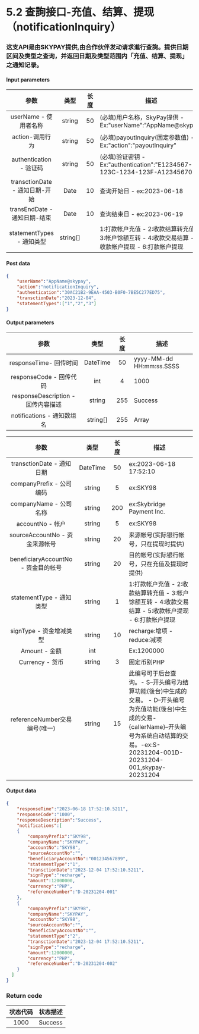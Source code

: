 # 5.2 查詢接口-充值、结算、提现（notificationInquiry）
### 这支API是由SKYPAY提供,由合作伙伴发动请求進行查詢。提供日期区间及类型之查询，并返回日期及类型范围内「充值、结算、提现」之通知记录。
#### Input parameters
| 参数                        |    类型     | 长度    |描述|
| :-------------------------: | :-----------: |:-----:|--------------------------------|   
|userName - 使用者名称|string|50|(必填)用户名称，SkyPay提供 - Ex:"userName":"AppName@skypay"|
|action-调用行为|string|50|(必填)payoutInquiry(固定参数值) - Ex:"action":"payoutInquiry"|
|authentication  - 验证码|string |50|(必填)验证密钥 - Ex:"authentication":"E1234567-123C-1234-123F-A12345670"|
|transctionDate - 通知日期-开始|Date|10|查询开始日 - ex:2023-06-18|
|transEndDate - 通知日期-结束|Date|10|查询结束日 - ex:2023-06-19|
|statementTypes - 通知类型|string[]||1:打款帐户充值 - 2:收款结算转充值 - 3:帐户馀额互转 - 4:收款交易结算 - 5:收款帐户提现 - 6:打款帐户提现|
#### Post data
```json
{
    "userName":"AppName@skypay",
    "action":"notificationInquiry",
    "authentication":"30AC21B2-9EAA-4503-B0F0-7BE5C277ED75",
    "transctionDate":"2023-12-04",
    "statementTypes":["1","2","3"]
}
```
#### Output parameters

| 参数                        |    类型     | 长度    |描述|
| :-------------------------: | :-----------: |:-----:|--------------------------------|   
|responseTime- 回传时间|DateTime|50|yyyy-MM-dd HH:mm:ss.SSSS|
|responseCode - 回传代码|int|4|1000|
|responseDescription - 回传内容描述|string|255|Success|
|notifications - 通知数组名|string[]|255|Array|

| 参数                        |    类型     | 长度    |描述|
| :-------------------------: | :-----------: |:-----:|--------------------------------|   
|transctionDate - 通知日期|DateTime|50|ex:2023-06-18 17:52:10|
|companyPrefix - 公司编码|string|5|ex:SKY98|
|companyName - 公司名称|string|200|ex:Skybridge Payment Inc.|
|accountNo - 帐户|string|5|ex:SKY98|
|sourceAccountNo - 资金来源帐号|string|20|来源帐号(实际银行帐号，只在提现时提供)|
|beneficiaryAccountNo - 资金目的帐号|string|20|目的帐号(实际银行帐号，只在充值及提现时提供)|
|statementType - 通知类型|string|1|1:打款帐户充值 - 2:收款结算转充值 - 3:帐户馀额互转 - 4:收款交易结算 - 5:收款帐户提现 - 6:打款帐户提现|
|signType - 资金增减类型|string|10|recharge:增项 - reduce:减项|
|Amount - 金額|int||Ex:1200000|
|Currency - 货币|string|3|固定币别PHP|
|referenceNumber交易编号(唯一)|string|15|此编号可于后台查询。- S–开头编号为结算功能(後台)中生成的交易。 - D–开头编号为充值功能(後台)中生成的交易- {callerName}–开头编号为系统自动结算的交易。-ex:S-20231204-001D-20231204-001,skypay-20231204|

#### Output data
```json
{
    "responseTime":"2023-06-18 17:52:10.5211",
    "responseCode":"1000",
    "responseDescription":"Success",
    "notifications":[
    {
        "companyPrefix":"SKY98",
        "companyName":"SKYPAY",
        "accountNo":"SKY98",
        "sourceAccountNo":"",
        "beneficiaryAccountNo":"001234567899",
        "statementType":"1",
        "transctionDate":"2023-12-04 17:52:10.5211",
        "signType":"recharge",
        "amount":12000000,
        "currency":"PHP",
        "referenceNumber":"D-20231204-001"
    },
    {
        "companyPrefix":"SKY98",
        "companyName":"SKYPAY",
        "accountNo":"SKY98",
        "sourceAccountNo":"",
        "beneficiaryAccountNo":"",
        "statementType":"2",
        "transctionDate":"2023-12-04 17:52:10.5211",
        "signType":"recharge",
        "amount":12000000,
        "currency":"PHP",
        "referenceNumber":"D-20231204-002"
    }
  ]
}
```
### Return code
| 状态代码                        |   状态描述    | 
| :-------------------------: | :-----------: |
|1000 |Success|





